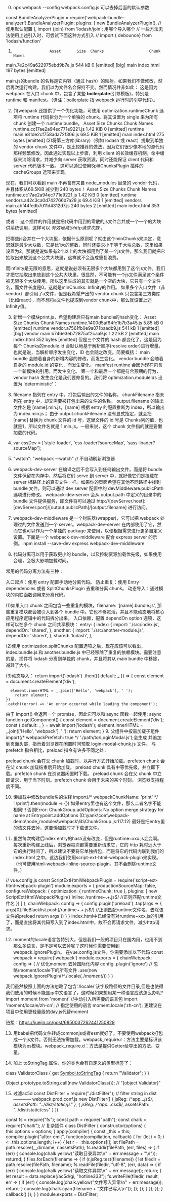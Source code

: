 0. npx webpack --config webpack.config.js
可以去掉后面的默认参数

const BundleAnalyzerPlugin = require('webpack-bundle-analyzer').BundleAnalyzerPlugin;
  plugins: [
    new BundleAnalyzerPlugin(), // 使用默认配置
  ],
import {join} from 'lodash/join'; 用哪个导入哪个
// 一些方法无法使用上述引入时，可尝试下面这种方式引入
// import { debounce} from 'lodash/function'

1. 
                       Asset       Size  Chunks                    Chunk Names
main.7e2c49a622975ebd9b7e.js     544 kB       0  [emitted]  [big]  main
                  index.html  197 bytes          [emitted]

 main.js的bundle 的名称是它内容（通过 hash）的映射。如果我们不做修改，然后再次运行构建，我们以为文件名会保持不变。然而情况并非如此：
 这是因为 webpack 在入口 chunk 中，包含了某些 **boilerplate**(引导模板)，特别是 runtime 和 manifest。（译注：boilerplate 指 webpack 运行时的引导代码）。

2. (1)webpack 还提供了一个优化功能，可使用 optimization.runtimeChunk 选项将 runtime 代码拆分为一个单独的 chunk。将其设置为 single 来为所有 chunk 创建一个 runtime bundle。
                          Asset       Size  Chunks             Chunk Names
runtime.cc17ae2a94ec771e9221.js   1.42 KiB       0  [emitted]  runtime
   main.e81de2cf758ada72f306.js   69.5 KiB       1  [emitted]  main
                     index.html  275 bytes          [emitted]
   (2)将第三方库(library)（例如 lodash 或 react）提取到单独的 vendor chunk 文件中，是比较推荐的做法，因为它们很少像本地的源代码那样频繁修改。因此通过实现以上步骤，利用 client 的长效缓存机制，命中缓存来消除请求，并减少向 server 获取资源，同时还能保证 client 代码和 server 代码版本一致。 这可以通过使用SplitChunksPlugin 插件的 cacheGroups 选项来实现。
<!-- optimization: {
      runtimeChunk: 'single',
      splitChunks: {
       cacheGroups: {
         vendor: {
           test: /[\\/]node_modules[\\/]/,
           name: 'vendors',
           chunks: 'all',
         },
       },
     },
    }, -->
现在，我们可以看到 main 不再含有来自 node_modules 目录的 vendor 代码，并且体积从69.5KiB 减少到 240 bytes！
                          Asset       Size  Chunks             Chunk Names
runtime.cc17ae2a94ec771e9221.js   1.42 KiB       0  [emitted]  runtime
vendors.a42c3ca0d742766d7a28.js   69.4 KiB       1  [emitted]  vendors
   main.abf44fedb7d11d4312d7.js  240 bytes       2  [emitted]  main
                     index.html  353 bytes          [emitted]

或者：
    <!-- new webpack.optimize.CommonsChunkPlugin({
      name: 'manifest',
      minChunks: Infinity
    }), -->
这个插件的作用就是把代码中用到的零散的js文件合并成一个一个的大块供系统调用，这样可以 *有效地减少http请求次数* 。

把哪些js合并在一个大块里，依据什么原则呢？就由这个minChunks来决定，意思就是最少大块数，它是比1大的整数，同时还要求小于等于大块总数，这里如果设置为2，那就是说如果有2个以上的大块都用到了某一个js文件，那么我们就把它抽取出来放到这个公共大块里，这样就不会造成重复浪费。

而infinity是无限的意思，这就是说必须有无限多个大块都用到了这个js文件，我们才把它抽取出来放到这个公共大块里，很显然，不可能有一个js文件满足这个条件被无限多个大块使用，所以这里生成的其实就是一个空的大块，它只有一个文件名，而文件长度是0，这就是minChunks: Infinity的作用。
如果多个入口文件（非vendor）都引用了a文件，但是我希望产出的 vendor chunk 只包含第三方类库（比如react），而不想将a文件也提取到vendor chunk中，那么就设置上述Infinity值。

3. 新增一个模块print.js，希望构建后只有main bundle的hash变化：
                           Asset       Size  Chunks                    Chunk Names
  runtime.1400d5af64fc1b7b3a45.js    5.85 kB      0  [emitted]         runtime
  vendor.a7561fb0e9a071baadb9.js     541 kB       1  [emitted]  [big]  vendor
    main.b746e3eb72875af2caa9.js    1.22 kB       2  [emitted]         main
                      index.html  352 bytes          [emitted]
但是三个文件的 hash 都变化了。这是因为每个 Chunks的module.id 会默认地基于解析顺序(resolve order)进行增量。也就是说，当解析顺序发生变化，ID 也会随之改变。简要概括：
main bundle 会随着自身的新增内容的修改，而发生变化。
vendor bundle 会随着自身的 module.id 的变化，而发生变化。
manifest runtime 会因为现在包含一个新模块的引用，而发生变化。
第一个和最后一个都是符合预期的行为，vendor hash 发生变化是我们要修复的。我们将 optimization.moduleIds 设置为 'deterministic'：
<!-- moduleIds: 'deterministic', -->

3. filename 指列在 entry 中，打包后输出的文件的名称。
chunkFilename 指未列在 entry 中，却又需要被打包出来的文件的名称。
output.filename 的输出文件名是 [name].min.js，[name] 根据 entry 的配置推断为 index，所以输出为 index.min.js；
由于 output.chunkFilename 没有显式指定，就会把 [name] 替换为 chunk 文件的 id 号，这里文件的 id 号是 Chunks列的值，也就是1，所以文件名就是 1.min.js。一般来说，这个 chunk 文件指的就是要懒加载的代码。

4. var cssDev = ['style-loader', 'css-loader?sourceMap', 'sass-loader?sourceMap'];
5. "watch": "webpack --watch"  // 不自动刷新浏览器
6. webpack-dev-server 在编译之后不会写入到任何输出文件。而是将 bundle 文件保留在内存中，然后将它们 serve 到 server 中，就好像它们是挂载在 server 根路径上的真实文件一样。如果你的页面希望在其他不同路径中找到 bundle 文件，则可以通过 dev server 配置中的 devMiddleware.publicPath 选项进行修改。
webpack-dev-server 会从 output.path 中定义的目录中的 bundle 文件提供服务，即文件将可以通过 http://[devServer.host]:[devServer.port]/[output.publicPath]/[output.filename] 进行访问。

7. webpack-dev-middleware 是一个封装器(wrapper)，它可以把 webpack 处理过的文件发送到一个 server。webpack-dev-server 在内部使用了它，然而它也可以作为一个单独的 package 来使用，以便根据需求进行更多自定义设置。下面是一个 webpack-dev-middleware 配合 express server 的示例。
npm install --save-dev express webpack-dev-middleware

8. 代码分离可以用于获取更小的 bundle，以及控制资源加载优先级，如果使用合理，会极大影响加载时间。

常用的代码分离方法有三种：

入口起点：使用 entry 配置手动地分离代码。
防止重复：使用 Entry dependencies 或者 SplitChunksPlugin 去重和分离 chunk。
动态导入：通过模块的内联函数调用来分离代码。

(1)如果入口 chunk 之间包含一些重复的模块，filename: '[name].bundle.js', 那些重复模块都会被引入到各个 bundle 中。它也不够灵活，并且不能动态地将核心应用程序逻辑中的代码拆分出来。
入口依赖，配置 dependOn option 选项，这样可以在多个 chunk 之间共享模块：
entry: {
    <!-- index: './src/index.js',
    another: './src/another-module.js', -->
    index: {
      import: './src/index.js',
      dependOn: 'shared',
    },
    another: {
      import: './src/another-module.js',
      dependOn: 'shared',
    },
    shared: 'lodash',
},

(2)使用 optimization.splitChunks 配置选项之后，现在应该可以看出，index.bundle.js 和 another.bundle.js 中已经移除了重复的依赖模块。需要注意的是，插件将 lodash 分离到单独的 chunk，并且将其从 main bundle 中移除，减轻了大小。
<!-- optimization: {
     splitChunks: {
       chunks: 'all',
     },
   }, -->
(3)动态导入：
return import('lodash')
    .then(({ default: _ }) => {
      const element = document.createElement('div');

      element.innerHTML = _.join(['Hello', 'webpack'], ' ');
        return element;
    })
    .catch((error) => 'An error occurred while loading the component');
由于 import() 会返回一个 promise，因此它可以和 async 函数一起使用:
async function getComponent() {
   const element = document.createElement('div');
   const { default: _ } = await import('lodash');
   element.innerHTML = _.join(['Hello', 'webpack'], ' ');
   return element;
 }
9. 父组件中按需加载子组件
import(/* webpackPrefetch: true */ './path/to/LoginModal.js');会生成 <link rel="prefetch" href="login-modal-chunk.js"> 并追加到页面头部，指示着浏览器在闲置时间预取 login-modal-chunk.js 文件。
与 prefetch 指令相比，preload 指令有许多不同之处：

preload chunk 会在父 chunk 加载时，以并行方式开始加载。prefetch chunk 会在父 chunk 加载结束后开始加载。
preload chunk 具有中等优先级，并立即下载。prefetch chunk 在浏览器闲置时下载。
preload chunk 会在父 chunk 中立即请求，用于当下时刻。prefetch chunk 会用于未来的某个时刻。
浏览器支持程度不同。

10. 懒加载中修改bundle名的注释 import(/* webpackChunkName: 'print' */ './print').then(module => {})  如果entry里也有这个文件，那么二者名字不能相同!!!
否则Error: ChunkGroup.addOptions: No option merge strategy for name
    at Entrypoint.addOptions (D:\yank\com\webpack-demo\node_modules\webpack\lib\ChunkGroup.js:117:12)
最好是把entry里的该文件去掉，这要懒加载时才下载该文件。

11. 虽然每次构建后index entry的hash没有改变，但是runtime~xxx.js会变啊。每次重新构建上线后，浏览器每次都需要重新请求它，它的 http 耗时远大于它的执行时间了，所以建议不要将它单独拆包，而是将它的代码内联到我们的 index.html 之中。这边我们使用script-ext-html-webpack-plugin来实现。（也可使用html-webpack-inline-source-plugin，其不会删除runtime文件。）

// vue.config.js
const ScriptExtHtmlWebpackPlugin = require('script-ext-html-webpack-plugin')
module.exports = {
  productionSourceMap: false,
  configureWebpack: {
    optimization: {
      runtimeChunk: true
    },
    plugins: [
      new ScriptExtHtmlWebpackPlugin({
        inline: /runtime~.+\.js$/  //正则匹配runtime文件名
      })
    ]
  },
  chainWebpack: config => {
    config.plugin('preload')
      .tap(args => {
        args[0].fileBlacklist.push(/runtime~.+\.js$/) //正则匹配runtime文件名，去除该文件的preload
        return args
      })
  }
}
index.html中已经没有对runtime~xxx.js的引用了，而是直接将其代码写入到了index.html中，故不会再请求文件，减少http请求。

12. moment的locale语言包特别大，但是我们一般的项目只在国内用，也用不到那么多语言，是不是可以去掉呢？这时候你需要使用到webpack.IgnorePlugin。
在vue.config.js文件，你需要添加以下代码
const webpack = require('webpack')
module.exports = {
  chainWebpack: config => {
    // 优化moment 去掉国际化内容
    config
    .plugin('ignore')
    // 忽略/moment/locale下的所有文件
    .use(new webpack.IgnorePlugin(/^\.\/locale$/, /moment$/)) 
  }
}

我们虽然按照上面的方法忽略了包含’./locale/'该字段路径的文件目录,但是也使得我们使用的时候不能显示中文语言了，这时候如果想用某一种语言应该怎么办呢?
import moment from 'moment'
//手动引入所需要的语言包
import 'moment/locale/zh-cn';
// 指定使用的语言
moment.locale('zh-cn');
更建议在项目中使用更轻量级的day.js代替moment

链接：https://juejin.cn/post/6850037262441250829

13. 用babel把代码文件转成commonjs或者esm就好了。不要使用webpack打包成一个js文件。否则无法按需加载。
​webpack_require​.r：方法主要是标识该模块为es模块。
​webpack_require​.d：方法是提供Getter给导出的方法、变量。



14. 加上 toStringTag 属性，你的类也会有自定义的类型标签了：

class ValidatorClass {
  get [Symbol.toStringTag]() {
    return "Validator";
  }
}

Object.prototype.toString.call(new ValidatorClass()); // "[object Validator]"


15. 过滤ac5d
const DistFilter = require("./distFilter");
    // filter string in dist ————  webpack.prod.conf.js
    new DistFilter([
      {
        jsReg: /^app\..*\.js$/,
        assetsPath: "../dist/static/js"
      },
      {
        jsReg: /^app\..*\.css$/,
        assetsPath: "../dist/static/css"
      }
    ])

const fs = require("fs");
const path = require("path");
const chalk = require("chalk");
// 复杂插件
class DistFilter {
  constructor(options) {
    this.options = options;
  }
  apply(compiler) {
    const _this = this;
    compiler.plugin("after-emit", function(compiliation, callback) {
      for (let i = 0; i < _this.options.length; i++) {
        let r = _this.options[i];
        let filePath = path.resolve(__dirname, r.assetsPath);
        fs.readdir(filePath, (err, files) => {
          if (err) {
            console.log(chalk.yellow("读取目录异常\n" + err.message + "\n"));
            returnd;
          }
          files.forEach(filename => {
            if (r.jsReg.test(filename)) {
              let filedir = path.resolve(filePath, filename);
              fs.readFile(filedir, "utf-8", (err, data) => {
                if (err) {
                  console.log(chalk.yellow("读取文件异常\n" + err.message));
                  return;
                }
                let result = data.replace(/ac5d/gi, "hotline333");
                fs.writeFile(filedir, result, err => {
                  if (err) {
                    console.log(chalk.yellow("文件写入异常\n" + err.message));
                    return;
                  }
                  console.log(chalk.cyan(filename + "文件已写入\n"));
                });
              });
            }
          });
        });
      }
      callback()
    });
  }
}
module.exports = DistFilter;
